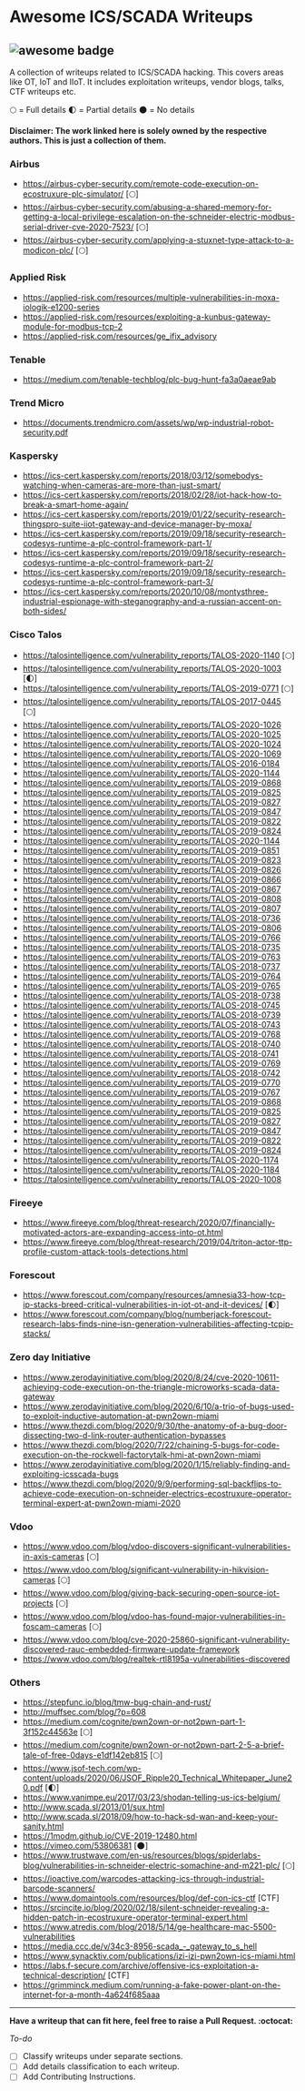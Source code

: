 # Awesome ICS/SCADA Writeups

![awesome badge](https://cdn.rawgit.com/sindresorhus/awesome/d7305f38d29fed78fa85652e3a63e154dd8e8829/media/badge.svg)
----------

A collection of writeups related to ICS/SCADA hacking. This covers areas like OT, IoT and IIoT. It includes exploitation writeups, vendor blogs, talks, CTF writeups etc.

:full_moon: = Full details 
:first_quarter_moon: = Partial details
:new_moon: = No details 

**Disclaimer: The work linked here is solely owned by the respective authors. This is just a collection of them.**

### Airbus
- https://airbus-cyber-security.com/remote-code-execution-on-ecostruxure-plc-simulator/ [:full_moon:]
- https://airbus-cyber-security.com/abusing-a-shared-memory-for-getting-a-local-privilege-escalation-on-the-schneider-electric-modbus-serial-driver-cve-2020-7523/ [:full_moon:]
- https://airbus-cyber-security.com/applying-a-stuxnet-type-attack-to-a-modicon-plc/ [:full_moon:]

### Applied Risk
- https://applied-risk.com/resources/multiple-vulnerabilities-in-moxa-iologik-e1200-series
- https://applied-risk.com/resources/exploiting-a-kunbus-gateway-module-for-modbus-tcp-2
- https://applied-risk.com/resources/ge_ifix_advisory

### Tenable
 - https://medium.com/tenable-techblog/plc-bug-hunt-fa3a0aeae9ab


### Trend Micro
- https://documents.trendmicro.com/assets/wp/wp-industrial-robot-security.pdf


### Kaspersky
- https://ics-cert.kaspersky.com/reports/2018/03/12/somebodys-watching-when-cameras-are-more-than-just-smart/
- https://ics-cert.kaspersky.com/reports/2018/02/28/iot-hack-how-to-break-a-smart-home-again/
- https://ics-cert.kaspersky.com/reports/2019/01/22/security-research-thingspro-suite-iiot-gateway-and-device-manager-by-moxa/
- https://ics-cert.kaspersky.com/reports/2019/09/18/security-research-codesys-runtime-a-plc-control-framework-part-1/
- https://ics-cert.kaspersky.com/reports/2019/09/18/security-research-codesys-runtime-a-plc-control-framework-part-2/
- https://ics-cert.kaspersky.com/reports/2019/09/18/security-research-codesys-runtime-a-plc-control-framework-part-3/
- https://ics-cert.kaspersky.com/reports/2020/10/08/montysthree-industrial-espionage-with-steganography-and-a-russian-accent-on-both-sides/

### Cisco Talos
- https://talosintelligence.com/vulnerability_reports/TALOS-2020-1140 [:full_moon:]
- https://talosintelligence.com/vulnerability_reports/TALOS-2020-1003 [:first_quarter_moon:]
- https://talosintelligence.com/vulnerability_reports/TALOS-2019-0771 [:full_moon:]
- https://talosintelligence.com/vulnerability_reports/TALOS-2017-0445 [:full_moon:]
- https://talosintelligence.com/vulnerability_reports/TALOS-2020-1026
- https://talosintelligence.com/vulnerability_reports/TALOS-2020-1025
- https://talosintelligence.com/vulnerability_reports/TALOS-2020-1024
- https://talosintelligence.com/vulnerability_reports/TALOS-2020-1069
- https://talosintelligence.com/vulnerability_reports/TALOS-2016-0184
- https://talosintelligence.com/vulnerability_reports/TALOS-2020-1144
- https://talosintelligence.com/vulnerability_reports/TALOS-2019-0868
- https://talosintelligence.com/vulnerability_reports/TALOS-2019-0825
- https://talosintelligence.com/vulnerability_reports/TALOS-2019-0827
- https://talosintelligence.com/vulnerability_reports/TALOS-2019-0847
- https://talosintelligence.com/vulnerability_reports/TALOS-2019-0822
- https://talosintelligence.com/vulnerability_reports/TALOS-2019-0824
- https://talosintelligence.com/vulnerability_reports/TALOS-2020-1144
- https://talosintelligence.com/vulnerability_reports/TALOS-2019-0851
- https://talosintelligence.com/vulnerability_reports/TALOS-2019-0823
- https://talosintelligence.com/vulnerability_reports/TALOS-2019-0826
- https://talosintelligence.com/vulnerability_reports/TALOS-2019-0866
- https://talosintelligence.com/vulnerability_reports/TALOS-2019-0867
- https://talosintelligence.com/vulnerability_reports/TALOS-2019-0808
- https://talosintelligence.com/vulnerability_reports/TALOS-2019-0807
- https://talosintelligence.com/vulnerability_reports/TALOS-2018-0736
- https://talosintelligence.com/vulnerability_reports/TALOS-2019-0806
- https://talosintelligence.com/vulnerability_reports/TALOS-2019-0766
- https://talosintelligence.com/vulnerability_reports/TALOS-2018-0735
- https://talosintelligence.com/vulnerability_reports/TALOS-2019-0763
- https://talosintelligence.com/vulnerability_reports/TALOS-2018-0737
- https://talosintelligence.com/vulnerability_reports/TALOS-2019-0764
- https://talosintelligence.com/vulnerability_reports/TALOS-2019-0765
- https://talosintelligence.com/vulnerability_reports/TALOS-2018-0738
- https://talosintelligence.com/vulnerability_reports/TALOS-2018-0745
- https://talosintelligence.com/vulnerability_reports/TALOS-2018-0739
- https://talosintelligence.com/vulnerability_reports/TALOS-2018-0743
- https://talosintelligence.com/vulnerability_reports/TALOS-2019-0768
- https://talosintelligence.com/vulnerability_reports/TALOS-2018-0740
- https://talosintelligence.com/vulnerability_reports/TALOS-2018-0741
- https://talosintelligence.com/vulnerability_reports/TALOS-2019-0769
- https://talosintelligence.com/vulnerability_reports/TALOS-2018-0742
- https://talosintelligence.com/vulnerability_reports/TALOS-2019-0770
- https://talosintelligence.com/vulnerability_reports/TALOS-2019-0767
- https://talosintelligence.com/vulnerability_reports/TALOS-2019-0868
- https://talosintelligence.com/vulnerability_reports/TALOS-2019-0825
- https://talosintelligence.com/vulnerability_reports/TALOS-2019-0827
- https://talosintelligence.com/vulnerability_reports/TALOS-2019-0847
- https://talosintelligence.com/vulnerability_reports/TALOS-2019-0822
- https://talosintelligence.com/vulnerability_reports/TALOS-2019-0824
- https://talosintelligence.com/vulnerability_reports/TALOS-2020-1174
- https://talosintelligence.com/vulnerability_reports/TALOS-2020-1184
- https://talosintelligence.com/vulnerability_reports/TALOS-2020-1008

### Fireeye
 - https://www.fireeye.com/blog/threat-research/2020/07/financially-motivated-actors-are-expanding-access-into-ot.html
 - https://www.fireeye.com/blog/threat-research/2019/04/triton-actor-ttp-profile-custom-attack-tools-detections.html


 ### Forescout
- https://www.forescout.com/company/resources/amnesia33-how-tcp-ip-stacks-breed-critical-vulnerabilities-in-iot-ot-and-it-devices/ [:first_quarter_moon:]
- https://www.forescout.com/company/blog/numberjack-forescout-research-labs-finds-nine-isn-generation-vulnerabilities-affecting-tcpip-stacks/

### Zero day Initiative
 - https://www.zerodayinitiative.com/blog/2020/8/24/cve-2020-10611-achieving-code-execution-on-the-triangle-microworks-scada-data-gateway 
 - https://www.zerodayinitiative.com/blog/2020/6/10/a-trio-of-bugs-used-to-exploit-inductive-automation-at-pwn2own-miami 
 - https://www.thezdi.com/blog/2020/9/30/the-anatomy-of-a-bug-door-dissecting-two-d-link-router-authentication-bypasses 
 - https://www.thezdi.com/blog/2020/7/22/chaining-5-bugs-for-code-execution-on-the-rockwell-factorytalk-hmi-at-pwn2own-miami
 - https://www.zerodayinitiative.com/blog/2020/1/15/reliably-finding-and-exploiting-icsscada-bugs
 - https://www.thezdi.com/blog/2020/9/9/performing-sql-backflips-to-achieve-code-execution-on-schneider-electrics-ecostruxure-operator-terminal-expert-at-pwn2own-miami-2020 

### Vdoo
- https://www.vdoo.com/blog/vdoo-discovers-significant-vulnerabilities-in-axis-cameras [:full_moon:]
- https://www.vdoo.com/blog/significant-vulnerability-in-hikvision-cameras [:full_moon:]
- https://www.vdoo.com/blog/giving-back-securing-open-source-iot-projects [:full_moon:]
- https://www.vdoo.com/blog/vdoo-has-found-major-vulnerabilities-in-foscam-cameras [:full_moon:]
- https://www.vdoo.com/blog/cve-2020-25860-significant-vulnerability-discovered-rauc-embedded-firmware-update-framework
- https://www.vdoo.com/blog/realtek-rtl8195a-vulnerabilities-discovered

### Others 

- https://stepfunc.io/blog/tmw-bug-chain-and-rust/  
- http://muffsec.com/blog/?p=608 
- https://medium.com/cognite/pwn2own-or-not2pwn-part-1-3f152c44563e [:full_moon:]
- https://medium.com/cognite/pwn2own-or-not2pwn-part-2-5-a-brief-tale-of-free-0days-e1df142eb815 [:full_moon:]
- https://www.jsof-tech.com/wp-content/uploads/2020/06/JSOF_Ripple20_Technical_Whitepaper_June20.pdf [:first_quarter_moon:]
- https://www.vanimpe.eu/2017/03/23/shodan-telling-us-ics-belgium/
- http://www.scada.sl/2013/01/sux.html 
- http://www.scada.sl/2018/09/how-to-hack-sd-wan-and-keep-your-sanity.html
- https://1modm.github.io/CVE-2019-12480.html 
- https://vimeo.com/53806381 [:new_moon:]
- https://www.trustwave.com/en-us/resources/blogs/spiderlabs-blog/vulnerabilities-in-schneider-electric-somachine-and-m221-plc/ [:full_moon:]
- https://ioactive.com/warcodes-attacking-ics-through-industrial-barcode-scanners/
- https://www.domaintools.com/resources/blog/def-con-ics-ctf [CTF]
- https://srcincite.io/blog/2020/02/18/silent-schneider-revealing-a-hidden-patch-in-ecostruxure-operator-terminal-expert.html
- https://www.atredis.com/blog/2018/5/14/ge-healthcare-mac-5500-vulnerabilities
- https://media.ccc.de/v/34c3-8956-scada_-_gateway_to_s_hell
- https://www.synacktiv.com/publications/izi-izi-pwn2own-ics-miami.html
- https://labs.f-secure.com/archive/offensive-ics-exploitation-a-technical-description/ [CTF]
- https://grimminck.medium.com/running-a-fake-power-plant-on-the-internet-for-a-month-4a624f685aaa 
 


----------
**Have a writeup that can fit here, feel free to raise a Pull Request. :octocat:** 

*To-do*

- [ ] Classify writeups under separate sections.
- [ ] Add details classification to each writeup.
- [ ] Add Contributing Instructions.